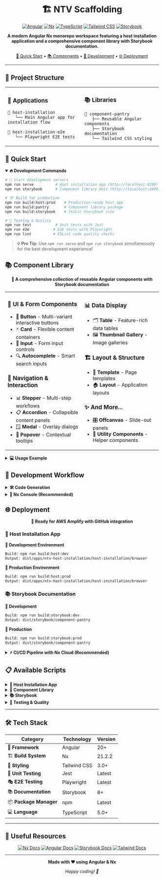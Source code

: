 <div align="center">

# 🏗️ NTV Scaffolding

[![Angular](https://img.shields.io/badge/Angular-20+-DD0031?style=for-the-badge&logo=angular&logoColor=white)](https://angular.io/)
[![Nx](https://img.shields.io/badge/Nx-21.2.2-143055?style=for-the-badge&logo=nx&logoColor=white)](https://nx.dev/)
[![TypeScript](https://img.shields.io/badge/TypeScript-5.0+-3178C6?style=for-the-badge&logo=typescript&logoColor=white)](https://www.typescriptlang.org/)
[![Tailwind CSS](https://img.shields.io/badge/Tailwind_CSS-3.0+-38B2AC?style=for-the-badge&logo=tailwind-css&logoColor=white)](https://tailwindcss.com/)
[![Storybook](https://img.shields.io/badge/Storybook-8.0+-FF4785?style=for-the-badge&logo=storybook&logoColor=white)](https://storybook.js.org/)

**A modern Angular Nx monorepo workspace featuring a host installation application and a comprehensive component library with Storybook documentation.**

[🚀 Quick Start](#-quick-start) • [📚 Components](#-component-library) • [🔧 Development](#-development-workflow) • [🌐 Deployment](#-deployment)

</div>

---

## 📁 Project Structure

<table>
<tr>
<td width="50%">

### 🎯 Applications
```
📱 host-installation
   └── Main Angular app for installation flow
   
🧪 host-installation-e2e  
   └── Playwright E2E tests
```

</td>
<td width="50%">

### 📚 Libraries
```
🧩 component-pantry
   ├── Reusable Angular components
   ├── Storybook documentation
   └── Tailwind CSS styling
```

</td>
</tr>
</table>

## 🚀 Quick Start

<details open>
<summary><strong>🔥 Development Commands</strong></summary>

```bash
# 🚀 Start development servers
npm run serve          # Host installation app (http://localhost:4200)
npm run storybook      # Component library docs (http://localhost:4400)

# 🏗️ Build for production
npm run build:host:prod    # Production-ready host app
npm run build:pantry       # Component library package
npm run build:storybook    # Static Storybook site

# 🧪 Testing & Quality
npm run test           # Unit tests with Jest
npm run e2e           # E2E tests with Playwright
npm run lint          # ESLint code quality checks
```

</details>

> **💡 Pro Tip:** Use `npm run serve` and `npm run storybook` simultaneously for the best development experience!

## 📚 Component Library

<div align="center">

**🎨 A comprehensive collection of reusable Angular components with Storybook documentation**

</div>

<table>
<tr>
<td width="50%">

### 🎯 **UI & Form Components**
- 🔘 **Button** - Multi-variant interactive buttons
- 🃏 **Card** - Flexible content containers
- 📝 **Input** - Form input controls
- 🔍 **Autocomplete** - Smart search inputs

### 🧭 **Navigation & Interaction**
- 📊 **Stepper** - Multi-step workflows
- 📋 **Accordion** - Collapsible content panels
- 🪟 **Modal** - Overlay dialogs
- 💬 **Popover** - Contextual tooltips

</td>
<td width="50%">

### 📊 **Data Display**
- 🗂️ **Table** - Feature-rich data tables
- 🖼️ **Thumbnail Gallery** - Image galleries

### 🏗️ **Layout & Structure**
- 📐 **Template** - Page templates
- 🏠 **Layout** - Application layouts

### ✨ **And More...**
- 🎛️ **Offcanvas** - Slide-out panels
- 🔧 **Utility Components** - Helper components

</td>
</tr>
</table>

<details>
<summary><strong>💻 Usage Example</strong></summary>

```typescript
import { 
  Button, 
  Card, 
  Table, 
  Stepper 
} from '@ntv-scaffolding/component-pantry';

@Component({
  selector: 'app-example',
  imports: [Button, Card, Table, Stepper],
  template: `
    <lib-card>
      <lib-button variant="primary">Click me!</lib-button>
    </lib-card>
  `
})
export class ExampleComponent {}
```

</details>

## 🔧 Development Workflow

<details>
<summary><strong>🛠️ Code Generation</strong></summary>

```bash
# 🧩 Add new component to library
npx nx g @nx/angular:component my-component --project=component-pantry

# 📱 Create new application
npx nx g @nx/angular:app my-app

# 📚 Generate new library
npx nx g @nx/angular:lib my-lib

# 📖 Add Storybook story
npx nx g @nx/storybook:story my-component --project=component-pantry
```

</details>

<details>
<summary><strong>🎯 Nx Console (Recommended)</strong></summary>

**Install the [Nx Console extension](https://marketplace.visualstudio.com/items?itemName=nrwl.angular-console) for VS Code**

✨ **Features:**
- 🖱️ Visual interface for running commands
- 🎨 Code generation wizards
- 📊 Workspace dependency graph
- 🚀 One-click task execution

</details>

## 🌐 Deployment

<div align="center">

**🚀 Ready for AWS Amplify with GitHub integration**

</div>

### 📱 **Host Installation App**

**🔧 Development Environment**
```bash
Build: npm run build:host:dev
Output: dist/apps/ntv-host-installation/host-installation/browser
```

**🚀 Production Environment**
```bash
Build: npm run build:host:prod
Output: dist/apps/ntv-host-installation/host-installation/browser
```

### 📚 **Storybook Documentation**

**🔧 Development**
```bash
Build: npm run build:storybook:dev
Output: dist/storybook/component-pantry
```

**🚀 Production**
```bash
Build: npm run build:storybook:prod
Output: dist/storybook/component-pantry
```

<details>
<summary><strong>⚡ CI/CD Pipeline with Nx Cloud (Recommended)</strong></summary>

> 💡 **Highly recommended for teams and larger projects** - Nx Cloud provides significant performance improvements and valuable insights.

**🚀 Quick Setup (Choose one method):**

**Method 1: CLI Setup (Recommended)**
```bash
# 1. Connect to Nx Cloud (free tier available)
npx nx connect

# 2. Generate CI workflow for your platform
npx nx g ci-workflow --ci=github  # or gitlab, azure, etc.

# 3. Commit and push - your CI is now optimized!
```

**Method 2: Web Dashboard Setup**
```bash
# 1. Visit https://cloud.nx.app
# 2. Sign in with GitHub/GitLab
# 3. Select your repository from the list
# 4. Follow the guided setup process
```

**🎯 Key Benefits:**
- ⚡ **Remote Caching** - Share build artifacts across team and CI
- 🔄 **Distributed Task Execution** - Run tasks in parallel across multiple agents
- 🧪 **Intelligent Test Splitting** - Automatically distribute tests for faster execution
- 📊 **Advanced Analytics** - Detailed build performance insights and bottleneck detection
- 🎯 **Affected Detection** - Only rebuild what changed
- 💰 **Cost Reduction** - Significantly reduce CI/CD pipeline costs

**📈 Performance Impact:**
- Up to 10x faster CI/CD pipelines
- 70% reduction in compute costs
- Instant local cache hits for unchanged code

</details>

## 📋 Available Scripts

<details>
<summary><strong>📱 Host Installation App</strong></summary>

```bash
npm run serve              # 🚀 Development server
npm run serve:host         # 🚀 Alternative serve command
npm run build:host         # 🏗️ Production build
npm run build:host:dev     # 🔧 Development build
npm run build:host:prod    # 🚀 Production build (optimized)
```

</details>

<details>
<summary><strong>🧩 Component Library</strong></summary>

```bash
npm run build:pantry       # 📦 Build library package
npm run build:pantry:dev   # 🔧 Development build
npm run build:pantry:prod  # 🚀 Production build
```

</details>

<details>
<summary><strong>📚 Storybook</strong></summary>

```bash
npm run storybook              # 🚀 Development server (port 4400)
npm run build:storybook        # 📦 Build static site
npm run build:storybook:dev    # 🔧 Development build
npm run build:storybook:prod   # 🚀 Production build
```

</details>

<details>
<summary><strong>🧪 Testing & Quality</strong></summary>

```bash
npm run test           # 🧪 Unit tests with Jest
npm run test:watch     # 👀 Watch mode for tests
npm run e2e           # 🎭 E2E tests with Playwright
npm run e2e:ui        # 🖥️ E2E tests with UI
npm run e2e:report    # 📊 Generate test report
npm run lint          # ✅ ESLint code quality
```

</details>

---

## 🛠️ Tech Stack

<div align="center">

| Category | Technology | Version |
|----------|------------|-----------|
| 🎯 **Framework** | Angular | 20+ |
| 🏗️ **Build System** | Nx | 21.2.2 |
| 🎨 **Styling** | Tailwind CSS | 3.0+ |
| 🧪 **Unit Testing** | Jest | Latest |
| 🎭 **E2E Testing** | Playwright | Latest |
| 📚 **Documentation** | Storybook | 8+ |
| 📦 **Package Manager** | npm | Latest |
| 💻 **Language** | TypeScript | 5.0+ |

</div>

---

## 📖 Useful Resources

<div align="center">

[![Nx Docs](https://img.shields.io/badge/📖_Nx-Documentation-143055?style=for-the-badge)](https://nx.dev)
[![Angular Docs](https://img.shields.io/badge/📖_Angular-Documentation-DD0031?style=for-the-badge)](https://angular.dev)
[![Storybook Docs](https://img.shields.io/badge/📖_Storybook-Documentation-FF4785?style=for-the-badge)](https://storybook.js.org)
[![Tailwind Docs](https://img.shields.io/badge/📖_Tailwind-Documentation-38B2AC?style=for-the-badge)](https://tailwindcss.com)

</div>

---

<div align="center">

**Made with ❤️ using Angular & Nx**

*Happy coding! 🚀*

</div>
